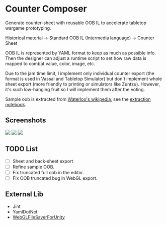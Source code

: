 # Counter Composer

Generate counter-sheet with reusable OOB IL to accelerate tabletop wargame prototyping.

Historical material -> Standard OOB IL (Intermedia language) -> Counter Sheet

OOB IL is represented by YAML format to keep as much as possible info. Then the designer can adjust a runtime script to set how raw data is mapped to combat value, color, image, etc. 

Due to the jam time limit, I implement only individual counter export (the format is used in Vassal and Tabletop Simulator) but don't implement whole sheet export (more friendly to printing or simulators like Zuntzu). However, it's such low-hanging fruit so I will implement them after the voting.

Sample oob is extracted from [Waterloo's wikipedia](https://en.wikipedia.org/wiki/Order_of_battle_of_the_Waterloo_campaign), see the [extraction notebook](https://gist.github.com/yiyuezhuo/6370b23864fb404f068ececf370a47ff).


## Screenshots

<img src="https://img.itch.zone/aW1hZ2UvMjM0Nzk4OS8xMzkwOTA4Ny5wbmc=/original/RIEBX6.png">
<img src="https://img.itch.zone/aW1hZ2UvMjM0Nzk4OS8xMzkwOTA4Ni5wbmc=/original/L%2Fo0gY.png">
<img src="https://img.itch.zone/aW1hZ2UvMjM0Nzk4OS8xMzkwOTA4NS5wbmc=/original/uG09Ak.png">

## TODO List

- [ ] Sheet and back-sheet export
- [ ] Refine sample OOB.
- [ ] Fix truncated full oob in the editor.
- [ ] Fix OOB truncated bug in WebGL export.

## External Lib

- Jint
- YamlDotNet
- [WebGLFileSaverForUnity](https://github.com/Nateonus/WebGLFileSaverForUnity/tree/master)

